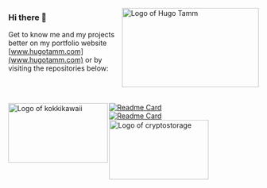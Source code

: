 <img src="https://i.imgur.com/WspU4IB.png" align="right"
     alt="Logo of Hugo Tamm" width="275" height="160">

### Hi there 👋
Get to know me and my projects better on my portfolio website [www.hugotamm.com](www.hugotamm.com) or by visiting the repositories below:

<!-- ![Top Langs](https://github-readme-stats.vercel.app/api/top-langs/?username=huxyshuu&layout=compact) -->
<br><br>

[![Readme Card](https://github-readme-stats.vercel.app/api/pin/?username=huxyshuu&repo=KokkiKawaii)](https://github.com/huxyshuu/KokkiKawaii)<img src="https://imgur.com/z8j7S8u.png" align="left"
     alt="Logo of kokkikawaii" width="200" height="120">
<br>
[![Readme Card](https://github-readme-stats.vercel.app/api/pin/?username=huxyshuu&repo=cryptostorage)](https://github.com/huxyshuu/cryptostorage)<img src="https://i.imgur.com/M3Fjazy.png" align="left"
     alt="Logo of cryptostorage" width="200" height="120">



